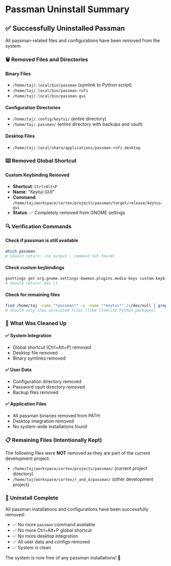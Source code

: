# Passman Uninstall Summary

## ✅ **Successfully Uninstalled Passman**

All passman-related files and configurations have been removed from the system.

### 🗑️ **Removed Files and Directories**

#### Binary Files
- `/home/taj/.local/bin/passman` (symlink to Python script)
- `/home/taj/.local/bin/passman-rofi`
- `/home/taj/.local/bin/passman-gui`

#### Configuration Directories
- `/home/taj/.config/keytui/` (entire directory)
- `/home/taj/.passman/` (entire directory with backups and vault)

#### Desktop Files
- `/home/taj/.local/share/applications/passman-rofi.desktop`

### ⌨️ **Removed Global Shortcut**

#### Custom Keybinding Removed
- **Shortcut**: `Ctrl+Alt+P`
- **Name**: "Keytui GUI"
- **Command**: `/home/taj/workspace/cortex/projects/passman/target/release/keytui-gui`
- **Status**: ✅ Completely removed from GNOME settings

### 🔍 **Verification Commands**

#### Check if passman is still available
```bash
which passman
# Should return: (no output - command not found)
```

#### Check custom keybindings
```bash
gsettings get org.gnome.settings-daemon.plugins.media-keys custom-keybindings
# Should return: @as []
```

#### Check for remaining files
```bash
find /home/taj -name "*passman*" -o -name "*keytui*" 2>/dev/null | grep -v "/home/taj/workspace/cortex/projects/passman"
# Should only show unrelated files (like llvmlite Python packages)
```

### 🎯 **What Was Cleaned Up**

#### ✅ **System Integration**
- Global shortcut (Ctrl+Alt+P) removed
- Desktop file removed
- Binary symlinks removed

#### ✅ **User Data**
- Configuration directory removed
- Password vault directory removed
- Backup files removed

#### ✅ **Application Files**
- All passman binaries removed from PATH
- Desktop integration removed
- No system-wide installations found

### 📋 **Remaining Files (Intentionally Kept)**

The following files were **NOT** removed as they are part of the current development project:
- `/home/taj/workspace/cortex/projects/passman/` (current project directory)
- `/home/taj/workspace/cortex/r_and_d/passman/` (other development project)

### 🎉 **Uninstall Complete**

All passman installations and configurations have been successfully removed:
- ✅ No more `passman` command available
- ✅ No more Ctrl+Alt+P global shortcut
- ✅ No more desktop integration
- ✅ All user data and configs removed
- ✅ System is clean

The system is now free of any passman installations! 🎯
